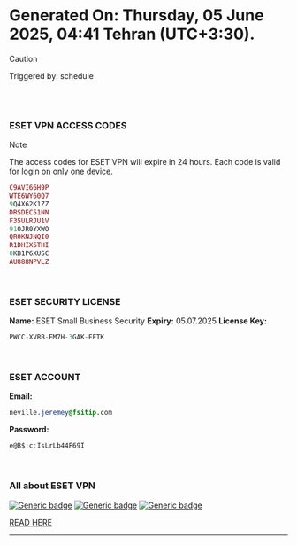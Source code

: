 # Generated On: Thursday, 05 June 2025, 04:41 Tehran (UTC+3:30).

> [!CAUTION]
> Triggered by: schedule

<br><br>

### ESET VPN ACCESS CODES

> [!NOTE]
> The access codes for ESET VPN will expire in 24 hours.
> Each code is valid for login on only one device.

```ruby
C9AVI66H9P
WTE6WY60Q7
9Q4X62K1ZZ
DRSDEC51NN
F35ULRJU1V
91OJR0YXWO
QR0KNJNQI0
R1DHIX5THI
0KB1P6XUSC
AU888NPVLZ
```

<br>

### ESET SECURITY LICENSE

**Name:** ESET Small Business Security
**Expiry:** 05.07.2025
**License Key:**

```POV-Ray SDL
PWCC-XVRB-EM7H-3GAK-FETK
```

<br>

### ESET ACCOUNT

**Email:**

```CSS
neville.jeremey@fsitip.com
```

**Password:**

```POV-Ray SDL
e@B$;c:IsLrLb44F69I
```

<br>

### All about ESET VPN


[![Generic badge](https://img.shields.io/badge/Download-Android-green.svg)](https://play.google.com/store/apps/details?id=com.eset.vpn)
[![Generic badge](https://img.shields.io/badge/Download-ios-white.svg)](https://apps.apple.com/us/app/eset-home/id1533672833)
[![Generic badge](https://img.shields.io/badge/Download-windows-blue.svg)](https://download.eset.com/com/eset/apps/home/vpn/windows/latest/eset_vpn_installer.exe)
  

[READ HERE](https://t.me/F_NiREvil/2113)

---

<br><br>

